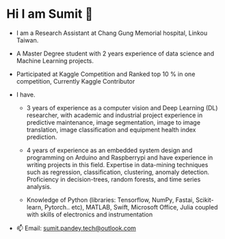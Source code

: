 # Hi I am Sumit 👋

- I am a Research Assistant at Chang Gung Memorial hospital, Linkou Taiwan. 
- A Master Degree student with 2 years experience of data science and Machine Learning projects.
- Participated at Kaggle Competition and Ranked top 10 % in one competition, Currently Kaggle Contributor
- I have.
  - 3 years of experience as a computer vision and Deep Learning (DL) researcher, with academic and industrial project experience in predictive maintenance, image segmentation, image to image translation, image classification and equipment health index prediction.

  - 4 years of experience as an embedded system design and programming on Arduino and Raspberrypi and have experience in writing projects in this field. Expertise in data-mining techniques such as regression, classification, clustering, anomaly detection. Proficiency in decision-trees, random forests, and time series analysis.

  - Knowledge of Python (libraries: Tensorflow, NumPy, Fastai, Scikit-learn, Pytorch.. etc), MATLAB, Swift, Microsoft Office, Julia coupled with skills of electronics and instrumentation


- 📫 Email: sumit.pandey.tech@outlook.com

